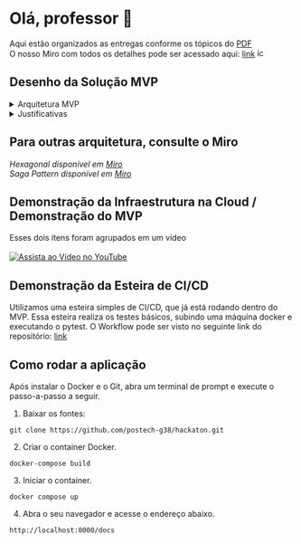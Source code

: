 # Olá, professor 👋

Aqui estão organizados as entregas conforme os tópicos do [PDF](https://drive.google.com/file/d/1pxvF8Tm7Lwu-i3YTnfPzdyYgIrjGddQd/view?usp=sharing) <br>
 O nosso Miro com todos os detalhes pode ser acessado aqui: [link](https://miro.com/welcomeonboard/RnlRZU9rRldQWE5CYVNnbWlMOVk3cTJQM2JDN1g3TzFVTUYyWnhGa0xYOFBiSTRtQmEyczBaNm9tRUl4WlJHdHwzMDc0NDU3MzQ2Mzg1MjE5MTcwfDI=?share_link_id=645793810721) <img src="https://github.com/user-attachments/assets/618c83fc-d319-46f8-8e83-d10655ca8451" alt="ícone" width="15" height="15">

 ## Desenho da Solução MVP

<details>
  <summary>  
    Arquitetura MVP
  </summary>

  _Disponível em [Miro](https://miro.com/app/board/uXjVMjABiFY=/?moveToWidget=3458764595660196337&cot=14)_

  ![image](https://github.com/user-attachments/assets/066e89ca-fe70-43cd-bde2-06d415933b5a)
  ![image](https://github.com/user-attachments/assets/4c9809a9-1b17-474b-a345-20e0a097d65c)

</details>

<details>
  <summary>  
    Justificativas
  </summary>

  # Arquitetura do MVP do Sistema de Telemedicina

Nossa arquitetura para o MVP (Produto Mínimo Viável) do sistema de telemedicina utiliza as melhores práticas de qualidade e arquitetura de software, respeitando os requisitos funcionais e não funcionais, como explicado abaixo.

## Requisitos Funcionais

### Autenticação do Usuário (Médico e Paciente)
Médicos e pacientes devem se autenticar para acessar o sistema. Isso é essencial para a segurança e garante que apenas usuários autorizados possam acessar informações médicas sensíveis.

### Cadastro/Edição de Horários Disponíveis (Médico)
Médicos podem gerenciar seus horários, como cadastrar e editar seus horários disponíveis. Essa funcionalidade é crucial para manter a disponibilidade atualizada para a marcação de consultas pelos pacientes.

### Aceite ou Recusa de Consultas Médicas (Médico)
Médicos têm a capacidade de aceitar ou recusar consultas. Isso permite flexibilidade no gerenciamento de suas agendas e interações com pacientes.

### Busca por Médicos (Paciente)
Pacientes podem buscar médicos com base em certos critérios (distância km, especialidade e avaliação). Este recurso ajuda os pacientes a encontrar médicos adequados para suas necessidades médicas.

### Agendamento de Consultas (Paciente)
Pacientes podem agendar consultas com base na disponibilidade dos médicos. Este é um recurso central para facilitar as consultas médicas.

### Geração de Link para Consulta Virtual
Um link para consultas virtuais é gerado e compartilhado com o paciente. Esta integração com uma plataforma de reuniões virtuais (Google Meetings) é vital para consultas remotas. Utilizamos o recurso do Google por ser mais acessível para uma entrega no estilo MVP.

### Prontuário Eletrônico
O paciente pode acessar, fazer upload de arquivos e compartilhar seu prontuário eletrônico com o médico. Isso garante que o histórico médico e os registros sejam facilmente acessíveis para o cuidado contínuo. Este recurso suporta o cuidado médico abrangente fornecendo a documentação necessária. É um recurso destacado na camada de segurança, pois é um dado sensível.

## Estrutura Técnica

### API REST
**Justificativa:** A API atua como camada de comunicação entre os serviços de frontend e backend. Ela lida com requisições e respostas para várias operações, como busca por médicos, agendamento de consultas e gerenciamento de prontuários. Não temos um frontend preparado.

### Estrutura Monolítica
**Justificativa:** As funcionalidades principais (busca de médicos, agendamento de consultas, consulta virtual e prontuário eletrônico) fazem parte de uma aplicação monolítica. Isso é adequado para um MVP devido à simplicidade e pode precisar ser reconsiderado para escalabilidade em iterações futuras. Mas a estrutura está bem detalhada no desenho de arquitetura, o que permite a evolução para microsserviços, conforme a empresa escalar.

### Função Serverless (Lambda)
**Justificativa:** Utilizada para gerar o link da consulta. Isso proporciona escalabilidade e reduz a carga na aplicação monolítica ao descarregar tarefas específicas.

### Integração com Google Meet
**Justificativa:** A integração com Google Meet é utilizada para as consultas virtuais. Isso permite utilizar uma plataforma de videoconferência robusta e confiável, melhorando a experiência do usuário.

### VPC (Virtual Private Cloud)
**Justificativa:** A criação de uma VPC para isolar a rede do sistema, aumentando a segurança e permitindo controle detalhado sobre o tráfego de rede.

### API Gateway
**Justificativa:** É utilizada para expor as APIs do sistema. O API Gateway facilita a criação, manutenção e segurança das APIs, além de possibilitar escalabilidade automática, algo necessário no projeto.

### AWS Lambda
**Justificativa:** A utilização de funções serverless (Lambda) para lidar com a lógica de negócios. Lambda oferece escalabilidade automática e reduz a complexidade de gerenciamento de servidores.

### Banco de Dados: PostgreSQL
**Justificativa:** Escolhemos o PostgreSQL para o nosso projeto por sua conformidade com os princípios ACID, garantindo a integridade das transações. Além disso, o PostgreSQL é reconhecido por seu alto desempenho e escalabilidade, suportando grandes volumes de dados e consultas complexas. Sua extensibilidade permite a adição de novos tipos de dados e funções personalizadas, oferecendo flexibilidade para atender a requisitos específicos. O suporte a dados geoespaciais e tipos de dados complexos através do PostGIS também foi um diferencial relevante para nossa escolha, pois precisaremos evoluir com a localização do médico/cliente.

### RDS (Relational Database Service)
**Justificativa:** Optamos pelo RDS para gerenciamento do banco de dados relacional. O RDS oferece alta disponibilidade, backups automáticos e manutenção simplificada do banco de dados.

### EKS (Elastic Kubernetes Service)
**Justificativa:** Optamos pelo EKS para orquestração de containers. Kubernetes é uma ferramenta poderosa para gerenciar aplicações em containers, proporcionando escalabilidade, resiliência e facilidade de deploy.

### Grupos de Segurança (Security Groups)
**Justificativa:** A configuração de grupos de segurança para controlar o tráfego de entrada e saída do sistema, aumentando a segurança da aplicação.

### GitHub (CI/CD)
**Justificativa:** A integração com GitHub para CI/CD automatiza o processo de build, teste e deploy, garantindo que novas versões do software possam ser lançadas de forma rápida e confiável. Por já projetarmos dentro do GitHub, usar as actions próprias deles foi uma ótima escolha.

### Docker
**Justificativa:** O Docker garante que a aplicação rode de forma consistente em diferentes ambientes, simplificando o desenvolvimento e o deploy.

### Linguagem de Programação: Python
**Justificativa:** Python é conhecido por sua simplicidade e legibilidade, facilitando a escrita e a manutenção do código. Além disso, possui uma ampla gama de bibliotecas e frameworks que suportam o desenvolvimento rápido.

### Framework Web: FastAPI
**Justificativa:** FastAPI oferece documentação automática de APIs via Swagger, o que facilita a criação e manutenção da documentação.

### ORM: SQLAlchemy
**Justificativa:** SQLAlchemy facilita a interação com o banco de dados usando mapeamento objeto-relacional (ORM), permitindo que os desenvolvedores trabalhem com bancos de dados de forma mais intuitiva.

### Autenticação e Autorização: Amazon Cognito
**Justificativa:** O Cognito facilita a implementação de autenticação e autorização robustas e escala automaticamente para suportar um grande número de usuários. Também se integra com outros serviços AWS e frameworks, como o FastAPI.

## Requisitos Não Funcionais

### Alta Disponibilidade
**Justificativa:** A alta disponibilidade dessa solução MVP é alcançada através de uma combinação de práticas e componentes robustos que garantem redundância, escalabilidade e recuperação rápida em caso de falhas. A escolha de serviços gerenciados pela AWS, como Lambda, EKS, RDS e API Gateway, contribui significativamente para essa alta disponibilidade, pois esses serviços são projetados para serem resilientes e auto-recuperáveis. A arquitetura também utiliza práticas recomendadas de rede e segurança para proteger e isolar os recursos, garantindo que o sistema permaneça disponível e seguro para os usuários finais.

### Escalabilidade
**Justificativa:** Com os serviços como Lambda e EKS permite que o sistema escale automaticamente com base na demanda, garantindo que a aplicação possa atender a um número crescente de usuários sem degradação de desempenho.

### Segurança
**Justificativa:** A utilização de VPC, grupos de segurança, e práticas de CI/CD robustas garante que o sistema seja seguro e que o código seja testado e auditado antes de entrar em produção.

### Resiliência
**Justificativa:** A arquitetura está projetada para ser altamente disponível, com componentes redundantes e distribuídos geograficamente para garantir que o sistema permaneça operacional mesmo em caso de falhas de hardware ou outras interrupções.

### Manutenção
**Justificativa:** Os serviços gerenciados (como RDS e EKS) reduzem a sobrecarga operacional, permitindo que a equipe de desenvolvimento foque na lógica de negócios e inovação, ao invés de gerenciar infraestrutura.

### Compliance
**Justificativa:** A escolha da região AWS e a configuração de segurança ajudam a garantir conformidade com regulamentações de privacidade e proteção de dados, essenciais em aplicações de saúde.

 
</details>

## Para outras arquitetura, consulte o Miro

_Hexagonal disponível em [Miro](https://miro.com/app/board/uXjVMjABiFY=/?moveToWidget=3458764595382072271&cot=14)_ <br>
_Saga Pattern disponível em [Miro](https://miro.com/app/board/uXjVMjABiFY=/?moveToWidget=3458764595486912711&cot=14)_




</details>
 
 
 ## Demonstração da Infraestrutura na Cloud / Demonstração do MVP
 Esses dois itens foram agrupados em um vídeo <br><br>
   [![Assista ao Vídeo no YouTube](https://img.shields.io/badge/Assista%20ao%20V%C3%ADdeo-no%20YouTube-red?style=for-the-badge&logo=youtube)](https://www.youtube.com/watch?v=XXXXXXX)

## Demonstração da Esteira de CI/CD

Utilizamos uma esteira simples de CI/CD, que já está rodando dentro do MVP. Essa esteira realiza os testes básicos, subindo uma máquina docker e executando o pytest. O Workflow pode ser visto no seguinte link do repositório: [link](https://github.com/postech-g38/hackaton/blob/main/.github/workflows/deploy.yaml)




## Como rodar a aplicação

Após instalar o Docker e o Git, abra um terminal de prompt e execute o passo-a-passo a seguir.

1. Baixar os fontes:
```
git clone https://github.com/postech-g38/hackaton.git
```

2. Criar o container Docker.

```
docker-compose build
```
3. Iniciar o container.

```
docker compose up
```
4. Abra o seu navegador e acesse o endereço abaixo.

```
http://localhost:8000/docs
```


